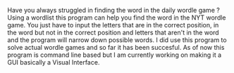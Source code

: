 Have you always struggled in finding the word in the daily wordle game ? Using a wordlist this program can help you find the word in the NYT wordle game. You just have to input the letters that are in the correct position, in the word but not in the correct position and letters that aren't in the word and the program will narrow down possible words. I did use this program to solve actual wordle games and so far it has been succesful. As of now this program is command line based but I am currently working on making it a GUI basically a Visual Interface.
